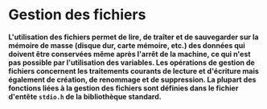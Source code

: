 # Gestion des fichiers

**L'utilisation des fichiers permet de lire, de traîter et de sauvegarder sur la mémoire de masse (disque dur, carte mémoire, etc.)
des données qui doivent être conservées même après l'arrêt de la machine, ce qui n'est pas possible par l'utilisation des variables. Les opérations de
  gestion de fichiers concernent les traitements courants de lecture et d'écriture mais également de création, de renommage et de suppression. La plupart
  des fonctions liées à la gestion des fichiers sont définies dans le fichier d'entête `stdio.h` de la bibliothèque standard.**

  